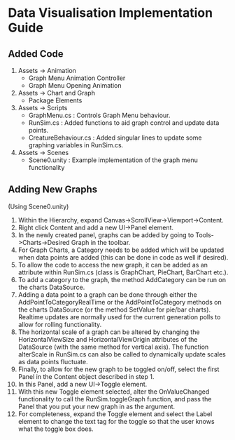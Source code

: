 # Data Visualisation Implementation Guide

## Added Code
1. Assets -> Animation
    - Graph Menu Animation Controller
    - Graph Menu Opening Animation
2. Assets -> Chart and Graph
    - Package Elements
3. Assets -> Scripts
    - GraphMenu.cs : Controls Graph Menu behaviour.
    - RunSim.cs : Added functions to aid graph control and update data points.
    - CreatureBehaviour.cs : Added singular lines to update some graphing variables in RunSim.cs.
4. Assets -> Scenes
    - Scene0.unity : Example implementation of the graph menu functionality


## Adding New Graphs
(Using Scene0.unity)
1. Within the Hierarchy, expand Canvas->ScrollView->Viewport->Content.
2. Right click Content and add a new UI->Panel element.
3. In the newly created panel, graphs can be added by going to Tools->Charts->Desired Graph in the toolbar.
4. For Graph Charts, a Category needs to be added which will be updated when data points are added (this can be done in code as well if desired).
5. To allow the code to access the new graph, it can be added as an attribute within RunSim.cs (class is GraphChart, PieChart, BarChart etc.).
6. To add a category to the graph, the method AddCategory can be run on the charts DataSource.
7. Adding a data point to a graph can be done through either the AddPointToCategoryRealTime or the AddPointToCategory methods on the charts DataSource  (or the method SetValue for pie/bar charts). Realtime updates are normally used for the current generation polls to allow for rolling functionality.
8. The horizontal scale of a graph can be altered by changing the HorizontalViewSize and HorizontalViewOrigin attributes of the DataSource (with the same method for vertical axis). The function alterScale in RunSim.cs can also be called to dynamically update scales as data points fluctuate.
9. Finally, to allow for the new graph to be toggled on/off, select the first Panel in the Content object described in step 1.
10. In this Panel, add a new UI->Toggle element.
11. With this new Toggle element selected, alter the OnValueChanged functionality to call the RunSim.toggleGraph function, and pass the Panel that you put your new graph in as the argument.
12. For completeness, expand the Toggle element and select the Label element to change the text tag for the toggle so that the user knows what the toggle box does.
